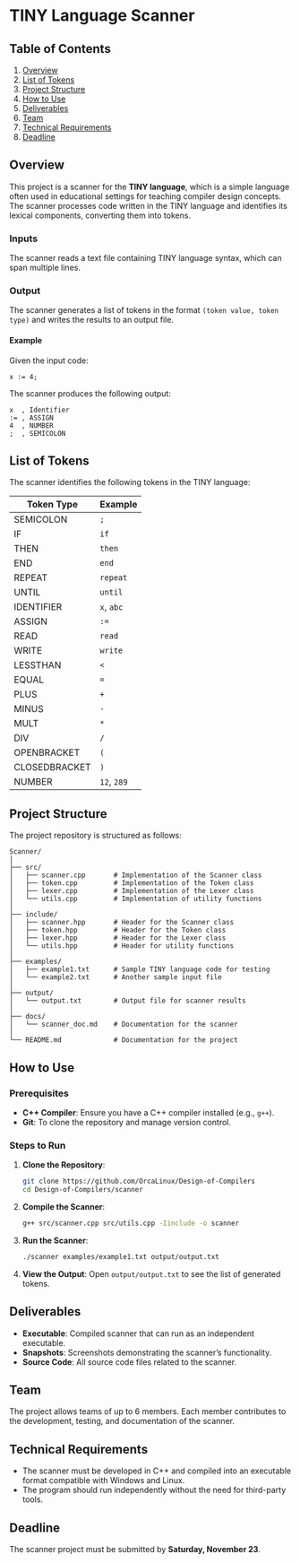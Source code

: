 # TINY Language Scanner

## Table of Contents

1. [Overview](#overview)
2. [List of Tokens](#list-of-tokens)
3. [Project Structure](#project-structure)
4. [How to Use](#how-to-use)
5. [Deliverables](#deliverables)
6. [Team](#team)
7. [Technical Requirements](#technical-requirements)
8. [Deadline](#deadline)

## Overview

This project is a scanner for the **TINY language**, which is a simple language often used in educational settings for teaching compiler design concepts. The scanner processes code written in the TINY language and identifies its lexical components, converting them into tokens.

### Inputs

The scanner reads a text file containing TINY language syntax, which can span multiple lines.

### Output

The scanner generates a list of tokens in the format `(token value, token type)` and writes the results to an output file.

#### Example

Given the input code:

```
x := 4;
```

The scanner produces the following output:

```
x  , Identifier
:= , ASSIGN
4  , NUMBER
;  , SEMICOLON
```

## List of Tokens

The scanner identifies the following tokens in the TINY language:

| Token Type    | Example     |
| ------------- | ----------- |
| SEMICOLON     | `;`         |
| IF            | `if`        |
| THEN          | `then`      |
| END           | `end`       |
| REPEAT        | `repeat`    |
| UNTIL         | `until`     |
| IDENTIFIER    | `x`, `abc`  |
| ASSIGN        | `:=`        |
| READ          | `read`      |
| WRITE         | `write`     |
| LESSTHAN      | `<`         |
| EQUAL         | `=`         |
| PLUS          | `+`         |
| MINUS         | `-`         |
| MULT          | `*`         |
| DIV           | `/`         |
| OPENBRACKET   | `(`         |
| CLOSEDBRACKET | `)`         |
| NUMBER        | `12`, `289` |

## Project Structure

The project repository is structured as follows:

```
Scanner/
│
├── src/
│   ├── scanner.cpp       # Implementation of the Scanner class
│   ├── token.cpp         # Implementation of the Token class
│   ├── lexer.cpp         # Implementation of the Lexer class
│   └── utils.cpp         # Implementation of utility functions
│
├── include/
│   ├── scanner.hpp       # Header for the Scanner class
│   ├── token.hpp         # Header for the Token class
│   ├── lexer.hpp         # Header for the Lexer class
│   └── utils.hpp         # Header for utility functions
│
├── examples/
│   ├── example1.txt      # Sample TINY language code for testing
│   └── example2.txt      # Another sample input file
│
├── output/
│   └── output.txt        # Output file for scanner results
│
├── docs/
│   └── scanner_doc.md    # Documentation for the scanner
│
└── README.md             # Documentation for the project
```

## How to Use

### Prerequisites

- **C++ Compiler**: Ensure you have a C++ compiler installed (e.g., `g++`).
- **Git**: To clone the repository and manage version control.

### Steps to Run

1. **Clone the Repository**:

   ```bash
   git clone https://github.com/OrcaLinux/Design-of-Compilers
   cd Design-of-Compilers/scanner
   ```

2. **Compile the Scanner**:

   ```bash
   g++ src/scanner.cpp src/utils.cpp -Iinclude -o scanner
   ```

3. **Run the Scanner**:

   ```bash
   ./scanner examples/example1.txt output/output.txt
   ```

4. **View the Output**:
   Open `output/output.txt` to see the list of generated tokens.

## Deliverables

- **Executable**: Compiled scanner that can run as an independent executable.
- **Snapshots**: Screenshots demonstrating the scanner’s functionality.
- **Source Code**: All source code files related to the scanner.

## Team

The project allows teams of up to 6 members. Each member contributes to the development, testing, and documentation of the scanner.

## Technical Requirements

- The scanner must be developed in C++ and compiled into an executable format compatible with Windows and Linux.
- The program should run independently without the need for third-party tools.

## Deadline

The scanner project must be submitted by **Saturday, November 23**.
